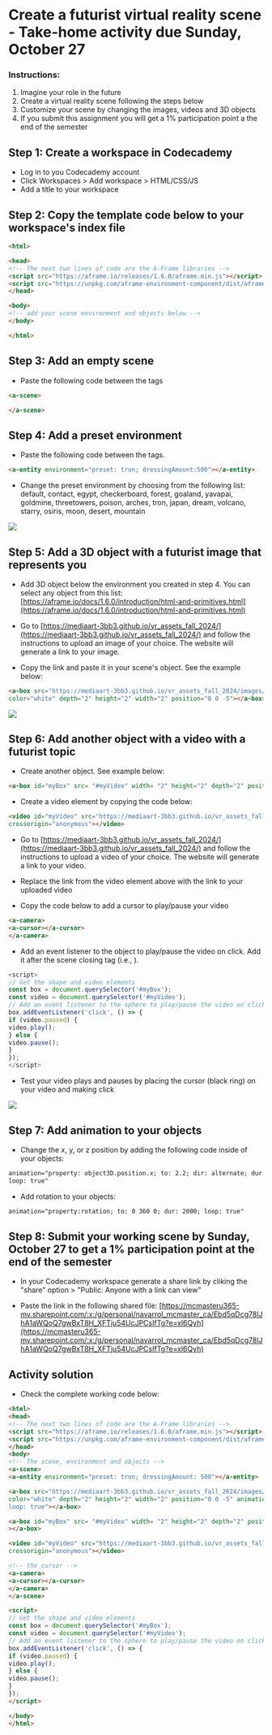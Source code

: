 # Create a futurist virtual reality scene - Take-home activity due Sunday, October 27​

### Instructions:

1. Imagine your role in the future
2. Create a virtual reality scene following the steps below
3. Customize your scene by changing the images, videos and 3D objects
4. If you submit this assignment you will get a 1% participation point a the end of the semester

## Step 1: Create a workspace in Codecademy

- Log in to you Codecademy account
- Click Workspaces > Add workspace > HTML/CSS/JS
- Add a title to your workspace

## Step 2: Copy the template code below to your workspace's index file

```html
<html>

<head>
<!-- The next two lines of code are the A-Frame libraries -->
<script src="https://aframe.io/releases/1.6.0/aframe.min.js"></script>
<script src="https://unpkg.com/aframe-environment-component/dist/aframe-environment-component.min.js"></script>
</head>

<body>
<!-- add your scene environment and objects below -->
</body>

</html>
```

## Step 3: Add an empty scene

- Paste the following code between the <body></body> tags

```html
<a-scene>

</a-scene>
```

## Step 4: Add a preset environment

- Paste the following code between the <scene></scene> tags.

```html
<a-entity environment="preset: tron; dressingAmount:500"></a-entity>
```

- Change the preset environment by choosing from the following list:
default, contact, egypt, checkerboard, forest, goaland, yavapai, goldmine, threetowers, poison, arches, tron, japan, dream, volcano, starry, osiris, moon, desert, mountain

![](/tutorial-images/environment.png)

## Step 5: Add a 3D object with a futurist image that represents you

- Add 3D object below the environment you created in step 4. You can select any object from this list: [https://aframe.io/docs/1.6.0/introduction/html-and-primitives.html](https://aframe.io/docs/1.6.0/introduction/html-and-primitives.html)

- Go to [https://mediaart-3bb3.github.io/vr_assets_fall_2024/](https://mediaart-3bb3.github.io/vr_assets_fall_2024/) and follow the instructions to upload an image of your choice. The website will generate a link to your image.

- Copy the link and paste it in your scene's object. See the example below:

```html
<a-box src="https://mediaart-3bb3.github.io/vr_assets_fall_2024/images/robot-toy.jpg"
color="white" depth="2" height="2" width="2" position="0 0 -5"></a-box>
```
![](/tutorial-images/futuristic-image-on-object.png)

## Step 6: Add another object with a video with a futurist topic

- Create another object. See example below:

```html
<a-box id="myBox" src= "#myVideo" width= "2" height="2" depth="2" position="3 2 -5"></a-box>
```

- Create a video element by copying the code below:

```html
<video id="myVideo" src="https://mediaart-3bb3.github.io/vr_assets_fall_2024/videos/robot_hand.mp4" loop="true"
crossorigin="anonymous"></video>
```

- Go to [https://mediaart-3bb3.github.io/vr_assets_fall_2024/](https://mediaart-3bb3.github.io/vr_assets_fall_2024/) and follow the instructions to upload a video of your choice. The website will generate a link to your video.

- Replace the link from the video element above with the link to your uploaded video

- Copy the code below to add a cursor to play/pause your video

```html
<a-camera>
<a-cursor></a-cursor>
</a-camera>
```

- Add an event listener to the object to play/pause the video on click. Add it after the scene closing tag (i.e., </a-scene>).

```javascript
<script>
// Get the shape and video elements
const box = document.querySelector('#myBox');
const video = document.querySelector('#myVideo');
// Add an event listener to the sphere to play/pause the video on click
box.addEventListener('click', () => {
if (video.paused) {
video.play();
} else {
video.pause();
}
});
</script>
```
- Test your video plays and pauses by placing the cursor (black ring) on your video and making click

![](/tutorial-images/futuristic-video-on-object.png)


## Step 7: Add animation to your objects

- Change the x, y, or z position by adding the following code inside of your objects:

```html
animation="property: object3D.position.x; to: 2.2; dir: alternate; dur: 2000;
loop: true"
```
- Add rotation to your objects:

```html
animation="property:rotation; to: 0 360 0; dur: 2000; loop: true"
```

## Step 8: Submit your working scene by Sunday, October 27​ to get a 1% participation point at the end of the semester

- In your Codecademy workspace generate a share link by cliking the "share" option > "Public: Anyone with a
link can view"

- Paste the link in the following shared file:
[https://mcmasteru365-my.sharepoint.com/:x:/g/personal/navarrol_mcmaster_ca/Ebd5qDcg78lJhA1aWQoQ7gwBxT8H_XFTju54UcJPCsIfTg?e=xl6Qyh](https://mcmasteru365-my.sharepoint.com/:x:/g/personal/navarrol_mcmaster_ca/Ebd5qDcg78lJhA1aWQoQ7gwBxT8H_XFTju54UcJPCsIfTg?e=xl6Qyh)

## Activity solution

- Check the complete working code below:

```html
<html>
<head>
<!-- The next two lines of code are the A-Frame libraries -->
<script src="https://aframe.io/releases/1.6.0/aframe.min.js"></script>
<script src="https://unpkg.com/aframe-environment-component/dist/aframe-environment-component.min.js"></script>
</head>
<body>
<!-- The scene, environment and objects -->
<a-scene>
<a-entity environment="preset: tron; dressingAmount: 500"></a-entity>

<a-box src="https://mediaart-3bb3.github.io/vr_assets_fall_2024/images/robot-toy.jpg"
color="white" depth="2" height="2" width="2" position="0 0 -5" animation="property: object3D.position.x; to: 2.2; dir: alternate; dur: 2000;
loop: true"></a-box>

<a-box id="myBox" src= "#myVideo" width= "2" height="2" depth="2" position="3 2 -5" animation="property:rotation; to: 0 360 0; dur: 2000; loop: true"
></a-box>

<video id="myVideo" src="https://mediaart-3bb3.github.io/vr_assets_fall_2024/videos/robot_hand.mp4" loop="true"
crossorigin="anonymous"></video>

<!-- the cursor -->
<a-camera>
<a-cursor></a-cursor>
</a-camera>
</a-scene>

<script>
// Get the shape and video elements
const box = document.querySelector('#myBox');
const video = document.querySelector('#myVideo');
// Add an event listener to the sphere to play/pause the video on click
box.addEventListener('click', () => {
if (video.paused) {
video.play();
} else {
video.pause();
}
});
</script>

</body>
</html>
```
